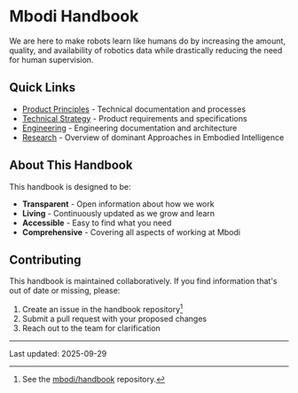 # Mbodi Handbook

We are here to make robots learn like humans do by increasing the amount, quality, and availability of robotics data while drastically reducing the need for human supervision.

## Quick Links

- [Product Principles](overview/product-principles.md) - Technical documentation and processes
- [Technical Strategy](overview/technical-strategy.md) - Product requirements and specifications
- [Engineering](eng/) - Engineering documentation and architecture
- [Research](research/dominant-approaches.md) - Overview of dominant Approaches in Embodied Intelligence

## About This Handbook

This handbook is designed to be:

- **Transparent** - Open information about how we work
- **Living** - Continuously updated as we grow and learn
- **Accessible** - Easy to find what you need
- **Comprehensive** - Covering all aspects of working at Mbodi

## Contributing

This handbook is maintained collaboratively. If you find information that's out of date or missing, please:

1. Create an issue in the handbook repository[^handbook-gh]
2. Submit a pull request with your proposed changes
3. Reach out to the team for clarification

---

Last updated: 2025-09-29

[^handbook-gh]: See the [mbodi/handbook](https://github.com/mbodi/handbook) repository.
